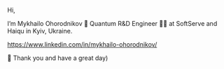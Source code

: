 Hi, 

I’m Mykhailo Ohorodnikov 🔮 Quantum R&D Engineer 💛💙 at SoftServe and Haiqu in Kyiv, Ukraine.

https://www.linkedin.com/in/mykhailo-ohorodnikov/

🌻 Thank you and have a great day)
